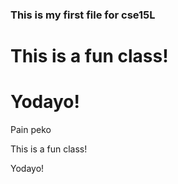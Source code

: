 ### This is my first file for cse15L
# This is a fun class!
# Yodayo!

Pain peko

This is a fun class!

Yodayo!